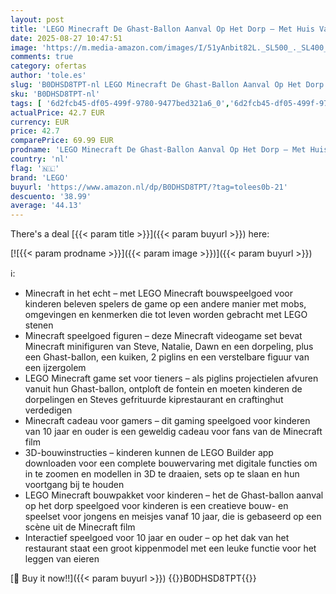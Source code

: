 ```yaml
---
layout: post
title: 'LEGO Minecraft De Ghast-Ballon Aanval Op Het Dorp – Met Huis Van Steve  4 Minifiguren  IJzeren Golem en Exploderende Fonteinfunctie – Cadeau Voor Gamers Vanaf 10 Jaar  Meisjes  Jongens en Fans – 21273'
date: 2025-08-27 10:47:51
image: 'https://m.media-amazon.com/images/I/51yAnbit82L._SL500_._SL400_.jpg'
comments: true
category: ofertas
author: 'tole.es'
slug: 'B0DHSD8TPT-nl LEGO Minecraft De Ghast-Ballon Aanval Op Het Dorp – Met...'
sku: 'B0DHSD8TPT-nl'
tags: [ '6d2fcb45-df05-499f-9780-9477bed321a6_0','6d2fcb45-df05-499f-9780-9477bed321a6_501','Arborist Merchandising Root','Bouw- & constructiespeelgoed','Creatieve spellen','Educatief speelgoed','Self Service','Special Features Stores','Speelgoed & spellen','Speelgoedbouwsets','lego','🇳🇱', ]
actualPrice: 42.7 EUR
currency: EUR
price: 42.7
comparePrice: 69.99 EUR
prodname: 'LEGO Minecraft De Ghast-Ballon Aanval Op Het Dorp – Met Huis Van Steve  4 Minifiguren  IJzeren Golem en Exploderende Fonteinfunctie – Cadeau Voor Gamers Vanaf 10 Jaar  Meisjes  Jongens en Fans – 21273'
country: 'nl'
flag: '🇳🇱'
brand: 'LEGO'
buyurl: 'https://www.amazon.nl/dp/B0DHSD8TPT/?tag=tolees0b-21'
descuento: '38.99'
average: '44.13'
---
```


There's a deal [{{< param title >}}]({{< param buyurl >}})  here:

[![{{< param prodname >}}]({{< param image >}})]({{< param buyurl >}})

ℹ️:

- Minecraft in het echt – met LEGO Minecraft bouwspeelgoed voor kinderen beleven spelers de game op een andere manier met mobs, omgevingen en kenmerken die tot leven worden gebracht met LEGO stenen
- Minecraft speelgoed figuren – deze Minecraft videogame set bevat Minecraft minifiguren van Steve, Natalie, Dawn en een dorpeling, plus een Ghast-ballon, een kuiken, 2 piglins en een verstelbare figuur van een ijzergolem
- LEGO Minecraft game set voor tieners – als piglins projectielen afvuren vanuit hun Ghast-ballon, ontploft de fontein en moeten kinderen de dorpelingen en Steves gefrituurde kiprestaurant en craftinghut verdedigen
- Minecraft cadeau voor gamers – dit gaming speelgoed voor kinderen van 10 jaar en ouder is een geweldig cadeau voor fans van de Minecraft film
- 3D-bouwinstructies – kinderen kunnen de LEGO Builder app downloaden voor een complete bouwervaring met digitale functies om in te zoomen en modellen in 3D te draaien, sets op te slaan en hun voortgang bij te houden
- LEGO Minecraft bouwpakket voor kinderen – het de Ghast-ballon aanval op het dorp speelgoed voor kinderen is een creatieve bouw- en speelset voor jongens en meisjes vanaf 10 jaar, die is gebaseerd op een scène uit de Minecraft film
- Interactief speelgoed voor 10 jaar en ouder – op het dak van het restaurant staat een groot kippenmodel met een leuke functie voor het leggen van eieren

[🛒 Buy it now!!]({{< param buyurl >}})
{{<world>}}B0DHSD8TPT{{</world>}}

